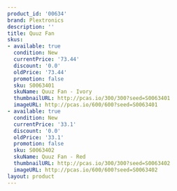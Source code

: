 ```yaml
---
product_id: '00634'
brand: Plextronics
description: ''
title: Quuz Fan
skus:
- available: true
  condition: New
  currentPrice: '73.44'
  discount: '0.0'
  oldPrice: '73.44'
  promotion: false
  sku: S0063401
  skuName: Quuz Fan - Ivory
  thumbnailURL: http://pcas.io/300/300?seed=S0063401
  imageURL: http://pcas.io/600/600?seed=S0063401
- available: true
  condition: New
  currentPrice: '33.1'
  discount: '0.0'
  oldPrice: '33.1'
  promotion: false
  sku: S0063402
  skuName: Quuz Fan - Red
  thumbnailURL: http://pcas.io/300/300?seed=S0063402
  imageURL: http://pcas.io/600/600?seed=S0063402
layout: product
---
```

